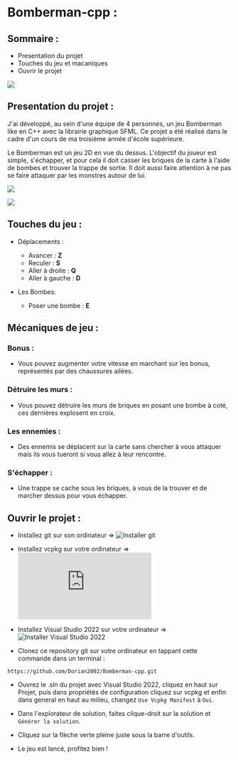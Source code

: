 # Bomberman-cpp :

## Sommaire :

- Presentation du projet
- Touches du jeu et macaniques
- Ouvrir le projet

![](https://mir-s3-cdn-cf.behance.net/project_modules/max_1200/8df5a5165721189.640c363fc4078.png)

## Presentation du projet :

J'ai développé, au sein d'une équipe de 4 personnes, un jeu Bomberman like en C++ avec la librairie graphique SFML. Ce projet a été réalisé dans le cadre d'un cours de ma troisième année d'école supérieure.

Le Bomberman est un jeu 2D en vue du dessus. L'objectif du joueur est simple, s'échapper, et pour cela il doit casser les briques de la carte à l'aide de bombes et trouver la trappe de sortie. Il doit aussi faire attention à ne pas se faire attaquer par les monstres autour de lui.

![](https://mir-s3-cdn-cf.behance.net/project_modules/max_1200/c53876165721189.640c363f80535.png)

![](https://mir-s3-cdn-cf.behance.net/project_modules/max_1200/961729165721189.640c363f7f149.png)

## Touches du jeu :

- Déplacements :

  - Avancer : **Z**
  - Reculer : **S**
  - Aller à droite : **Q**
  - Aller à gauche : **D**

- Les Bombes:
  - Poser une bombe : **E**

## Mécaniques de jeu :

### Bonus :

- Vous pouvez augmenter votre vitesse en marchant sur les bonus, représentés par des chaussures ailées.

### Détruire les murs :

- Vous pouvez détruire les murs de briques en posant une bombe à coté, ces dernières explosent en croix.

### Les ennemies : 

- Des ennemis se déplacent sur la carte sans chercher à vous attaquer mais ils vous tueront si vous allez à leur rencontre.

### S'échapper :

- Une trappe se cache sous les briques, à vous de la trouver et de marcher dessus pour vous échapper.

## Ouvrir le projet :

- Installez git sur son ordinateur => ![Installer git](https://git-scm.com/downloads)

- Installez vcpkg sur votre ordinateur => ![Installer vcpkg](https://vcpkg.io/en/getting-started.html)

- Installez Visual Studio 2022 sur votre ordinateur => ![Installer Visual Studio 2022](https://visualstudio.microsoft.com/fr/thank-you-downloading-visual-studio/?sku=Community&channel=Release&version=VS2022&source=VSLandingPage&cid=2030&passive=false)

- Clonez ce repository git sur votre ordinateur en tappant cette commande dans un terminal :

```
https://github.com/Dorian2002/Bomberman-cpp.git
```

- Ouvrez le .sln du projet avec Visual Studio 2022, cliquez en haut sur Projet, puis dans propriétés de configuration cliquez sur vcpkg et enfin dans general en haut au milieu, changez ```Use Vcpkg Manifest``` à ```Oui```.

- Dans l'explorateur de solution, faites clique-droit sur la solution et ```Générer la solution```.

- Cliquez sur la flèche verte pleine juste sous la barre d'outils.

- Le jeu est lancé, profitez bien !
